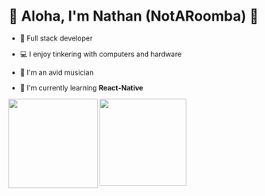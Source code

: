 <h1 align="center">🚀 Aloha, I'm Nathan (NotARoomba) 🚀</h1>

- 🔭 Full stack developer
  
- 💻 I enjoy tinkering with computers and hardware
  
- 🎹 I'm an avid musician
  
- 🌱 I'm currently learning **React-Native**
<img align="left" height="180" src="https://github-readme-stats-notaroomba.vercel.app/api/top-langs/?username=notaroomba&layout=compact&theme=github_dark_dimmed&langs_count=10"> 
<img align="center" height="175" src="https://github-readme-stats-notaroomba.vercel.app/api?username=notaroomba&show_icons=true&theme=github_dark_dimmed">


<!-- --- -->

<!-- <h2>⚙️ My Skills</h2> -->
<!--  <img align="center" src="https://skillicons.dev/icons?i=html,css,js,ts,react,tailwind,c,cpp,rust,java&perline=10"> -->


<!--
**NotARoomba/notaroomba** is a ✨ _special_ ✨ repository because its `README.md` (this file) appears on your GitHub profile.

Here are some ideas to get you started:

- 🔭 I’m currently working on ...
- 🌱 I’m currently learning ...
- 👯 I’m looking to collaborate on ...
- 🤔 I’m looking for help with ...
- 💬 Ask me about ...
- 📫 How to reach me: ...
- 😄 Pronouns: ...
- ⚡ Fun fact: ...
-->
